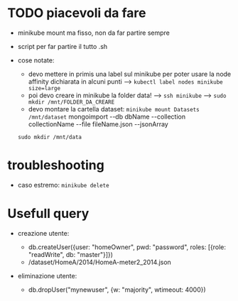 # TODO piacevoli da fare
* minikube mount ma fisso, non da far partire sempre
* script per far partire il tutto .sh



* cose notate:
  * devo mettere in primis una label sul minikube per poter usare la node affinity dichiarata in alcuni punti
     --> ```kubectl label nodes minikube size=large```
  * poi devo creare in minikube la folder data!
     --> ```ssh minikube```
     --> ```sudo mkdir /mnt/FOLDER_DA_CREARE```
  * devo montare la cartella dataset: ```minikube mount Datasets /mnt/dataset``` 
  mongoimport --db dbName --collection collectionName --file fileName.json --jsonArray



  ```sudo mkdir /mnt/data```

# troubleshooting
* caso estremo: ```minikube delete```


# Usefull query
* creazione utente:
   * db.createUser({user: "homeOwner", pwd: "password", roles: [{role: "readWrite", db: "master"}]})
   * /dataset/HomeA/2014/HomeA-meter2_2014.json

* eliminazione utente:
  * db.dropUser("mynewuser", {w: "majority", wtimeout: 4000})
